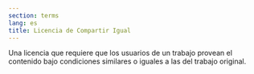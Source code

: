 ```yaml
---
section: terms
lang: es
title: Licencia de Compartir Igual
---
```


Una licencia que requiere que los usuarios de un trabajo provean el contenido bajo condiciones similares o iguales a las del trabajo original.

